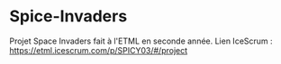 # Spice-Invaders
Projet Space Invaders fait à l'ETML en seconde année.
Lien IceScrum : https://etml.icescrum.com/p/SPICY03/#/project
